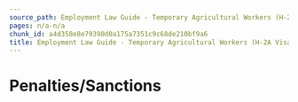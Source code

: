 ```yaml
---
source_path: Employment Law Guide - Temporary Agricultural Workers (H-2A Visas).md
pages: n/a-n/a
chunk_id: a4d358e8e79390d0a175a7351c9c68de210bf9a6
title: Employment Law Guide - Temporary Agricultural Workers (H-2A Visas)
---
```

# Penalties/Sanctions

